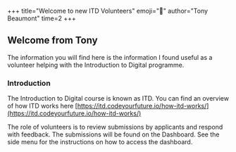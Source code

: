 +++
title="Welcome to new ITD Volunteers"
emoji="👋"
author="Tony Beaumont"
time=2
+++

## Welcome from Tony

The information you will find here is the information I found useful as a volunteer helping with the Introduction to Digital programme.

### Introduction

The Introduction to Digital course is known as ITD. You can find an overview of how ITD works here [https://itd.codeyourfuture.io/how-itd-works/](https://itd.codeyourfuture.io/how-itd-works/)

The role of volunteers is to review submissions by applicants and respond with feedback. The submissions will be found on the Dashboard. See the side menu for the instructions on how to access the dashboard.
